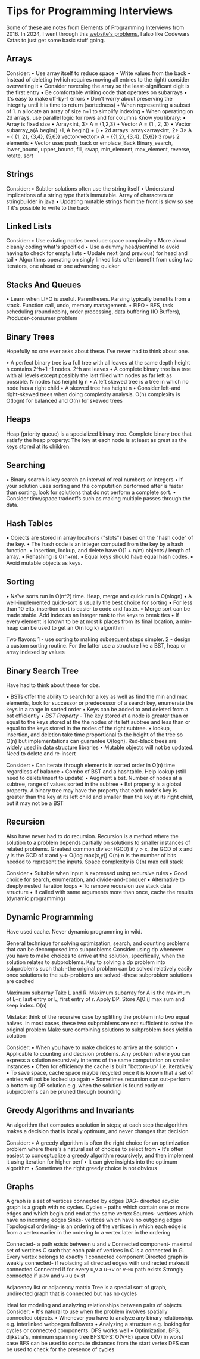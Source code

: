 # Tips for Programming Interviews

Some of these are notes from Elements of Programming Interviews from 2016.
In 2024, I went through this [website's problems.](https://takeuforward.org/interviews/blind-75-leetcode-problems-detailed-video-solutions.)
I also like Codewars Katas to just get some basic stuff going.

## Arrays

Consider:
• Use array itself to reduce space
• Write values from the back
• Instead of deleting (which requires moving all entries to the right) consider overwriting it
• Consider reversing the array so the least-significant digit is the first entry
• Be comfortable writing code that operates on subarrays
• It's easy to make off-by-1 errors
• Don't worry about preserving the integrity until it is time to return (sortedness)
• When representing a subset of 1..n allocate an array of size n+1 to simplify indexing
• When operating on 2d arrays, use parallel logic for rows and for columns
Know you library:
• Array is fixed size
• Array<int, 3> A = {1,2,3}
• Vector<int> A = {1 , 2, 3}
• Vector<int> subarray_a(A.begin() +I, A.begin() + j)
• 2d arrays: array<array<int, 2> 3> A = { {1, 2}, {3,4}, {5,6}} vector<vector<int>> A = {{1,2}, {3,4}, {5,6}} 3 rows 2 elements
• Vector uses push_back or emplace_Back
Binary_search, lower_bound, upper_bound, fill, swap, min_element, max_element, reverse, rotate, sort

## Strings

Consider:
• Subtler solutions often use the string itself
• Understand implications of a string type that’s immutable. Array of characters or stringbuilder in java
• Updating mutable strings from the front is slow so see if it's possible to write to the back

## Linked Lists

Consider:
• Use existing nodes to reduce space complexity
• More about cleanly coding what's specified
• Use a dummy head/sentinel to avoid having to check for empty lists
• Update next (and previous) for head and tail
• Algorithms operating on singly linked lists often benefit from using two iterators, one ahead or one advancing quicker

## Stacks And Queues

• Learn when LIFO is useful. Parentheses. Parsing typically benefits from a stack. Function call, undo, memory management.
• FIFO - BFS, task scheduling (round robin), order processing, data buffering (IO Buffers), Producer-consumer problem

## Binary Trees

Hopefully no one ever asks about these. I've never had to think about one.

• A perfect binary tree is a full tree with all leaves at the same depth height h contains 2^h+1 -1 nodes. 2^h are leaves
• A complete binary tree is a tree with all levels except possibly the last filled with nodes as far left as possible. N nodes has height lg n
• A left skewed tree is a tree in which no node has a right child
• A skewed tree has height n
• Consider left-and right-skewed trees when doing complexity analysis. O(h) complexity is O(logn) for balanced and O(n) for skewed trees

## Heaps

Heap (priority queue) is a specialized binary tree. Complete binary tree that satisfy the heap property:
The key at each node is at least as great as the keys stored at its children.

## Searching

• Binary search is key search an interval of real numbers or integers
• If your solution uses sorting and the computation performed after is faster than sorting, look for solutions that do not perform a complete sort.
• Consider time/space tradeoffs such as making multiple passes through the data.

## Hash Tables

• Objects are stored in array locations ("slots") based on the "hash code" of the key.
• The hash code is an integer computed from the key by a hash function.
• Insertion, lookup, and delete have O(1 + n/m) objects / length of array.
• Rehashing is O(n+m).
• Equal keys should have equal hash codes.
• Avoid mutable objects as keys.

## Sorting

• Naïve sorts run in O(n^2) time. Heap, merge and quick run in O(nlogn)
• A well-implemented quick-sort is usually the best choice for sorting
• For less than 10 elts, insertion sort is easier to code and faster.
• Merge sort can be made stable. Add index as an integer rank to the keys to break ties
• If every element is known to be at most k places from its final location, a min-heap can be used to get an O(n log k) algorithm

Two flavors:
1 - use sorting to making subsequent steps simpler.
2 - design a custom sorting routine. For the latter use a structure like a BST, heap or array indexed by values

## Binary Search Tree

Have had to think about these for dbs.

• BSTs offer the ability to search for a key as well as find the min and max elements, look for successor or predecessor of a search key, enumerate the keys in a range in sorted order
• Keys can be added to and deleted from a bst efficiently
• _BST Property_ - The key stored at a node is greater than or equal to the keys stored at the the nodes of its left subtree and less than or equal to the keys stored in the nodes of the right subtree.
• lookup, insertion, and deletion take time proportional to the height of the tree so O(n) but implementations can guarantee O(logn). Red-black trees are widely used in data structure libraries
• Mutable objects will not be updated. Need to delete and re-insert

Consider:
• Can iterate through elements in sorted order in O(n) time regardless of balance
• Combo of BST and a hashtable. Help lookup (still need to delete/insert to update)
• Augment a bst. Number of nodes at a subtree, range of values sorted in the subtree
• Bst property is a global property. A binary tree may have the property that each node's key is greater than the key at its left child and smaller than the key at its right child, but it may not be a BST

## Recursion

Also have never had to do recursion.
Recursion is a method where the solution to a problem depends partially on solutions to smaller instances of related problems.
Greatest common divisor (GCD) if y > x, the GCD of x and y is the GCD of x and y-x O(log max(x,y)) O(n) n is the number of bits needed to represent the inputs. Space complexity is O(n) max call stack

Consider
• Suitable when input is expressed using recursive rules
• Good choice for search, enumeration, and divide-and-conquer
• Alternative to deeply nested iteration loops
• To remove recursion use stack data structure
• If called with same arguments more than once, cache the results (dynamic programming)

## Dynamic Programming

Have used cache. Never dynamic programming in wild.

General technique for solving optimization, search, and counting problems that can be decomposed into subproblems
Consider using dp whenever you have to make choices to arrive at the solution, specifically, when the solution relates to subproblems.
Key to solving a dp problem into subproblems such that:
-the original problem can be solved relatively easily once solutions to the sub-problems are solved
-these subproblem solutions are cached

Maximum subarray
Take L and R. Maximum subarray for A is the maximum of L+r, last entry or L, first entry of r.
Apply DP. Store A[0:i] max sum and keep index. O(n)

Mistake: think of the recursive case by splitting the problem into two equal halves. In most cases, these two subproblems are not sufficient to solve the original problem
Make sure combining solutions to subproblem does yield a solution

Consider:
• When you have to make choices to arrive at the solution
• Applicable to counting and decision problems. Any problem where you can express a solution recursively in terms of the same computation on smaller instances
• Often for efficiency the cache is built "bottom-up" i.e. iteratively
• To save space, cache space maybe recycled once it is known that a set of entries will not be looked up again
• Sometimes recursion can out-perform a bottom-up DP solution e.g. when the solution is found early or subproblems can be pruned through bounding

## Greedy Algorithms and Invariants

An algorithm that computes a solution in steps; at each step the algorithm makes a decision that is locally optimum, and never changes that decision

Consider:
• A greedy algorithm is often the right choice for an optimization problem where there's a natural set of choices to select from
• It's often easiest to conceptualize a greedy algorithm recursively, and then implement it using iteration for higher perf
• It can give insights into the optimum algorithm
• Sometimes the right greedy choice is not obvious

## Graphs

A graph is a set of vertices connected by edges
DAG- directed acyclic graph is a graph with no cycles.
Cycles - paths which contain one or more edges and which begin and end at the same vertex
Sources- vertices which have no incoming edges
Sinks- vertices which have no outgoing edges
Topological ordering- is an ordering of the vertices in which each edge is from a vertex earlier in the ordering to a vertex later in the ordering

Connected- a path exists between u and v
Connected component- maximal set of vertices C such that each pair of vertices in C is a connected in G. Every vertex belongs to exactly 1 connected component
Directed graph is weakly connected- if replacing all directed edges with undirected makes it connected
Connected if for every u,v a u->v or v->u path exists
Strongly connected if u->v and v->u exist

Adjacency list or adjacency matrix
Tree is a special sort of graph, undirected graph that is connected but has no cycles

Ideal for modeling and analyzing relationships between pairs of objects
Consider:
• It's natural to use when the problem involves spatially connected objects.
• Whenever you have to analyze any binary relationship. e.g. interlinked webpages followers
• Analyzing a structure e.g. looking for cycles or connected components. DFS works well
• Optimization. BFS, dijkstra's, minimum spanning tree
BFS/DFS: O(V+E) space O(V) in worst case
BFS can be used to compute distances from the start vertex
DFS can be used to check for the presence of cycles
